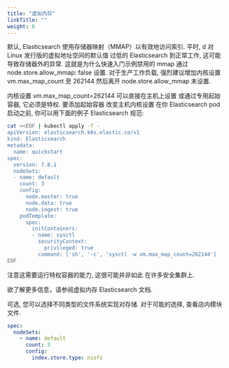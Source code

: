 ```yaml
---
title: "虚拟内存"
linkTitle: ""
weight: 6
---
```


默认, Elasticsearch 使用存储器映射（MMAP）以有效地访问索引.
平时, d 对 Linux 发行版的虚拟地址空间的默认值 过低的 Elasticsearch 到正常工作, 这可能导致存储器外的异常.
这就是为什么快速入门示例禁用的 mmap 通过 node.store.allow_mmap: false 设置.
对于生产工作负载, 强烈建议增加内核设置 vm.max_map_count 至 262144 然后离开 node.store.allow_mmap 未设置.

内核设置 vm.max_map_count=262144 可以直接在主机上设置 或通过专用起始容器, 它必须是特权.
要添加起始容器 改变主机内核设置 在你 Elasticsearch pod 启动之前, 你可以用下面的例子 Elasticsearch 规范:

```sh
cat <<EOF | kubectl apply -f -
apiVersion: elasticsearch.k8s.elastic.co/v1
kind: Elasticsearch
metadata:
  name: quickstart
spec:
  version: 7.8.1
  nodeSets:
  - name: default
    count: 3
    config:
      node.master: true
      node.data: true
      node.ingest: true
    podTemplate:
      spec:
        initContainers:
        - name: sysctl
          securityContext:
            privileged: true
          command: ['sh', '-c', 'sysctl -w vm.max_map_count=262144']
EOF
```

注意这需要运行特权容器的能力, 这很可能并非如此 在许多安全集群上.

欲了解更多信息，请参阅虚拟内存 Elasticsearch 文档.

可选, 您可以选择不同类型的文件系统实现对存储.
对于可能的选择, 查看店内模块文件.

```yaml
spec:
  nodeSets:
    - name: default
      count: 3
      config:
        index.store.type: niofs
```
